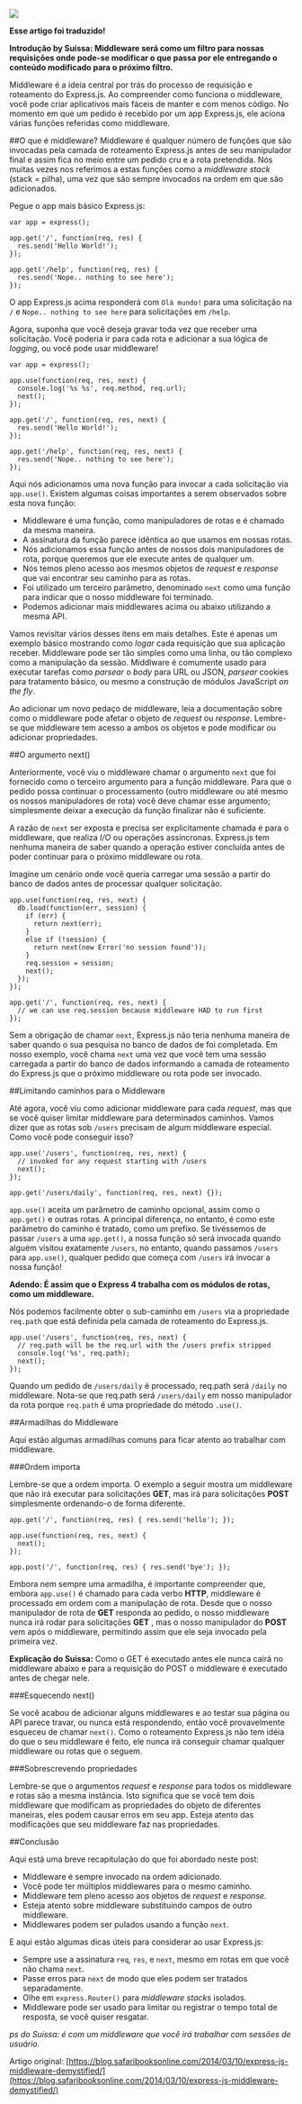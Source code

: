 ![](http://www.sww.ebcnet.co.uk/images/wc9_filter.jpg)

**Esse artigo foi traduzido!**

**Introdução by Suissa: Middleware será como um filtro para nossas requisições onde pode-se modificar o que passa por ele entregando o conteúdo modificado para o próximo filtro.**

Middleware é a ideia central por trás do processo de requisição e roteamento do Express.js. Ao compreender como funciona o middleware, você pode criar aplicativos mais fáceis de manter e com menos código. No momento em que um pedido é recebido por um app Express.js, ele aciona várias funções referidas como middleware.

##O que é middleware?
Middleware é qualquer número de funções que são invocadas pela camada de roteamento Express.js antes de seu manipulador final e assim fica no meio entre um pedido cru e a rota pretendida. Nós muitas vezes nos referimos a estas funções como a *middleware stack* (stack = pilha), uma vez que são sempre invocados na ordem em que são adicionados.

Pegue o app mais básico Express.js:

```
var app = express();

app.get('/', function(req, res) {
  res.send('Hello World!');
});

app.get('/help', function(req, res) {
  res.send('Nope.. nothing to see here');
});
```

O app Express.js acima responderá com `Olá mundo!` para uma solicitação na `/` e `Nope.. nothing to see here` para solicitações em `/help`.

Agora, suponha que você deseja gravar toda vez que receber uma solicitação. Você poderia ir para cada rota e adicionar a sua lógica de *logging*, ou você pode usar middleware!

```
var app = express();

app.use(function(req, res, next) {
  console.log('%s %s', req.method, req.url);
  next();
});

app.get('/', function(req, res, next) {
  res.send('Hello World!');
});

app.get('/help', function(req, res, next) {
  res.send('Nope.. nothing to see here');
});
```

Aqui nós adicionamos uma nova função para invocar a cada solicitação via `app.use()`. Existem algumas coisas importantes a serem observados sobre esta nova função:

- Middleware é uma função, como manipuladores de rotas e é chamado da mesma maneira.
- A assinatura da função parece idêntica ao que usamos em nossas rotas.
- Nós adicionamos essa função antes de nossos dois manipuladores de rota, porque queremos que ele execute antes de qualquer um.
- Nós temos pleno acesso aos mesmos objetos de  *request* e *response* que vai encontrar seu caminho para as rotas.
- Foi utilizado um terceiro parâmetro, denominado `next` como uma função para indicar que o nosso middleware foi terminado.
- Podemos adicionar mais middlewares acima ou abaixo utilizando a mesma API.

Vamos revisitar vários desses itens em mais detalhes. Este é apenas um exemplo básico mostrando como *logar* cada requisição que sua aplicação receber. Middleware pode ser tão simples como uma linha, ou tão complexo como a manipulação da sessão. Middlware é comumente usado para executar tarefas como *parsear* o *body*  para URL ou JSON, *parsear* cookies para tratamento básico, ou mesmo a construção de módulos JavaScript *on the fly*.

Ao adicionar um novo pedaço de middleware, leia a documentação sobre como o middleware pode afetar o objeto de *request* ou *response*. Lembre-se que middleware tem acesso a ambos os objetos e pode modificar ou adicionar propriedades.


##O argumerto next()

Anteriormente, você viu o middleware chamar o argumento `next` que foi fornecido como o terceiro argumento para a função middleware. Para que o pedido possa continuar o processamento (outro middleware ou até mesmo os nossos manipuladores de rota) você deve chamar esse argumento; simplesmente deixar a execução da função finalizar não é suficiente.

A razão de `next` ser exposta e precisa ser explicitamente chamada é para o middleware, que realiza *I/O* ou operações assíncronas. Express.js tem nenhuma maneira de saber quando a operação estiver concluída antes de poder continuar para o próximo middleware ou rota.

Imagine um cenário onde você queria carregar uma sessão a partir do banco de dados antes de processar qualquer solicitação.

```
app.use(function(req, res, next) {
  db.load(function(err, session) {
    if (err) {
      return next(err);
    }
    else if (!session) {
      return next(new Error('no session found'));
    }
    req.session = session;
    next();
  });
});

app.get('/', function(req, res, next) {
  // we can use req.session because middleware HAD to run first
});
```

Sem a obrigação de chamar `next`, Express.js não teria nenhuma maneira de saber quando o sua pesquisa no banco de dados de foi completada. Em nosso exemplo, você chama `next` uma vez que você tem uma sessão carregada a partir do banco de dados informando a camada de roteamento do Express.js que o próximo middleware ou rota pode ser invocado.

##Limitando caminhos para o Middleware

Até agora, você viu como adicionar middleware para cada *request*, mas que se você quiser limitar middleware para determinados caminhos. Vamos dizer que as rotas sob `/users` precisam de algum middleware especial. Como você pode conseguir isso?

```
app.use('/users', function(req, res, next) {
  // invoked for any request starting with /users
  next();
});

app.get('/users/daily', function(req, res, next) {});
```

`app.use()` aceita um parâmetro de caminho opcional, assim como o `app.get()` e outras rotas. A principal diferença, no entanto, é como este parâmetro do caminho é tratado, como um prefixo. Se tivéssemos de passar `/users` a uma `app.get()`, a nossa função só será invocada quando alguém visitou exatamente `/users`, no entanto, quando passamos `/users`  para `app.use()`, qualquer pedido que começa com `/users` irá invocar a nossa função!


**Adendo: É assim que o Express 4 trabalha com os módulos de rotas, como um middleware.**

Nós podemos facilmente obter o sub-caminho em `/users` via a propriedade `req.path` que está definida pela camada de roteamento do Express.js.

```
app.use('/users', function(req, res, next) {
  // req.path will be the req.url with the /users prefix stripped
  console.log('%s', req.path);
  next();
});
```

Quando um pedido de `/users/daily` é processado, req.path será `/daily` no middleware. Nota-se que req.path será `/users/daily` em nosso manipulador da rota porque `req.path`  é uma propriedade do método `.use()`.


##Armadilhas do Middleware

Aqui estão algumas armadilhas comuns para ficar atento ao trabalhar com middleware.

###Ordem importa

Lembre-se que a ordem importa. O exemplo a seguir mostra um middleware que não irá executar para solicitações **GET**, mas irá para solicitações **POST** simplesmente ordenando-o de forma diferente.

```
app.get('/', function(req, res) { res.send('hello'); });

app.use(function(req, res, next) {
  next();
});

app.post('/', function(req, res) { res.send('bye'); });
```

Embora nem sempre uma armadilha, é importante compreender que, embora `app.use()` é chamado para cada verbo **HTTP**, middleware é processado em ordem com a manipulação de rota. Desde que o nosso manipulador de rota de **GET** responda ao pedido, o nosso middleware nunca irá rodar para solicitações **GET** , mas o nosso manipulador do **POST** vem após o middleware, permitindo assim que ele seja invocado pela primeira vez.

**Explicação do Suissa:** Como o GET é executado antes ele nunca cairá no middleware abaixo e para a requisição do POST o middleware é executado antes de chegar nele.

###Esquecendo next()

Se você acabou de adicionar alguns middlewares e ao testar sua página ou API parece travar, ou nunca está respondendo, então você provavelmente esqueceu de chamar `next()`. Como o roteamento Express.js não tem idéia do que o seu middleware é feito, ele nunca irá conseguir chamar qualquer middleware ou  rotas que o seguem.

###Sobrescrevendo propriedades

Lembre-se que o argumentos *request* e *response* para todos os middleware e rotas são a mesma instância. Isto significa que se você tem dois middleware que modificam as propriedades do objeto de diferentes maneiras, eles podem causar erros em seu app. Esteja atento das modificações que seu middleware faz nas propriedades.


##Conclusão

Aqui está uma breve recapitulação do que foi abordado neste post:

- Middleware é sempre invocado na ordem adicionado.
- Você pode ter múltiplos middlewares para o mesmo caminho.
- Middleware tem pleno acesso aos objetos de *request* e *response*.
- Esteja atento sobre middleware substituindo campos de outro middleware.
- Middlewares podem ser pulados usando a função `next`.

E aqui estão algumas dicas úteis para considerar ao usar Express.js:

- Sempre use a assinatura `req`, `res`, e `next`, mesmo em rotas em que você não chama `next`.
- Passe erros para `next` de modo que eles podem ser tratados separadamente.
- Olhe em `express.Router()` para *middleware stacks* isolados.
- Middleware pode ser usado para limitar ou registrar o tempo total de resposta, se você quiser resgatar.

*ps do Suissa: é com um middleware que você irá trabalhar com sessões de usuário.*

Artigo original: [https://blog.safaribooksonline.com/2014/03/10/express-js-middleware-demystified/](https://blog.safaribooksonline.com/2014/03/10/express-js-middleware-demystified/)